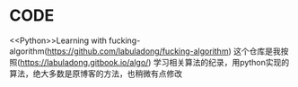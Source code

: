 # CODE
&lt;&lt;Python>>Learning with fucking-algorithm(https://github.com/labuladong/fucking-algorithm)
这个仓库是我按照(https://labuladong.gitbook.io/algo/)
学习相关算法的纪录，用python实现的算法，绝大多数是原博客的方法，也稍微有点修改
